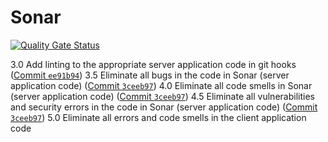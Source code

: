 # Sonar

[![Quality Gate Status](https://sonarcloud.io/api/project_badges/measure?project=vkazakevich_sonar-server&metric=alert_status)](https://sonarcloud.io/summary/new_code?id=vkazakevich_sonar-server)

3.0 Add linting to the appropriate server application code in git hooks ([Commit `ee91b94`](https://github.com/vkazakevich/ebiznes/commit/ee91b9444059bbd8b2928cd23b39f99d388b4590))
3.5 Eliminate all bugs in the code in Sonar (server application code) ([Commit `3ceeb97`](https://github.com/vkazakevich/sonar-server/commit/3ceeb97ff28d3b974c636a6aafc08269b15681c7))
4.0 Eliminate all code smells in Sonar (server application code) ([Commit `3ceeb97`](https://github.com/vkazakevich/sonar-server/commit/3ceeb97ff28d3b974c636a6aafc08269b15681c7))
4.5 Eliminate all vulnerabilities and security errors in the code in Sonar (server application code) ([Commit `3ceeb97`](https://github.com/vkazakevich/sonar-server/commit/3ceeb97ff28d3b974c636a6aafc08269b15681c7))
5.0 Eliminate all errors and code smells in the client application code
